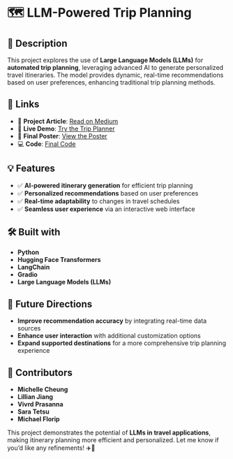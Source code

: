 # 🗺️ LLM-Powered Trip Planning  

## 📝 Description  
This project explores the use of **Large Language Models (LLMs)** for **automated trip planning**, leveraging advanced AI to generate personalized travel itineraries. The model provides dynamic, real-time recommendations based on user preferences, enhancing traditional trip planning methods.  

## 🔗 Links  
- 📄 **Project Article**: [Read on Medium](https://medium.com/99p-labs/large-language-model-powered-trip-planning-fd564be73efb)  
- 🚀 **Live Demo**: [Try the Trip Planner](https://huggingface.co/spaces/mcheung-cal/berkeley-events)  
- 📜 **Final Poster**: [View the Poster](https://github.com/mcheung-cal/llm-trip-planning/blob/master/Trip-Planning-Poster.pdf)  
- 💻 **Code**: [Final Code](https://github.com/mcheung-cal/llm-trip-planning/blob/master/Final_Planning_Code.ipynb)  

## 💡 Features  
- ✅ **AI-powered itinerary generation** for efficient trip planning  
- ✅ **Personalized recommendations** based on user preferences  
- ✅ **Real-time adaptability** to changes in travel schedules  
- ✅ **Seamless user experience** via an interactive web interface  

## 🛠️ Built with  
- **Python**  
- **Hugging Face Transformers**  
- **LangChain**  
- **Gradio**  
- **Large Language Models (LLMs)**  

## 🚀 Future Directions  
- **Improve recommendation accuracy** by integrating real-time data sources  
- **Enhance user interaction** with additional customization options  
- **Expand supported destinations** for a more comprehensive trip planning experience

## 👥 Contributors  
- **Michelle Cheung** 
- **Lillian Jiang** 
- **Vivrd Prasanna** 
- **Sara Tetsu**
- **Michael Florip**

This project demonstrates the potential of **LLMs in travel applications**, making itinerary planning more efficient and personalized. Let me know if you’d like any refinements! ✈️🚀  
